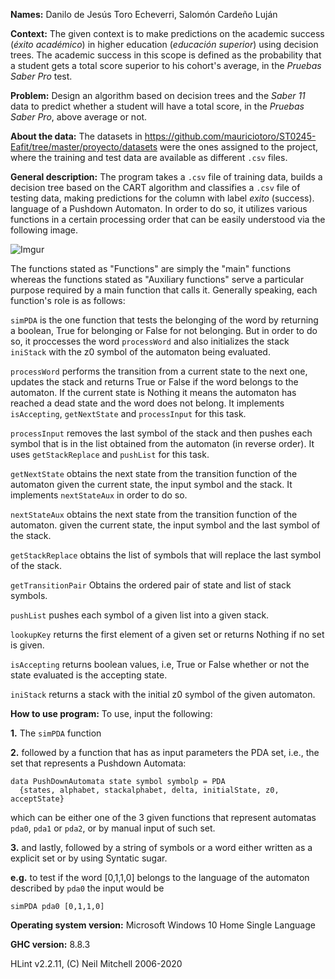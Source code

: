 **Names:** Danilo de Jesús Toro Echeverri, Salomón Cardeño Luján

**Context:**
The given context is to make predictions on the academic success (*éxito académico*) in
higher education (*educación superior*) using decision trees. The academic success in
this scope is defined as the probability that a student gets a total score superior to his
cohort's average, in the *Pruebas Saber Pro* test.

**Problem:**
Design an algorithm based on decision trees and the *Saber 11* data to predict whether a
student will have a total score, in the *Pruebas Saber Pro*, above average or not.

**About the data:**
The datasets in https://github.com/mauriciotoro/ST0245-Eafit/tree/master/proyecto/datasets
were the ones assigned to the project, where the training and test data are available as
different ```.csv``` files.

**General description:** 
The program takes a ```.csv``` file of training data, builds a decision tree based
on the CART algorithm and classifies a ```.csv``` file of testing data, making predictions
for the column with label *exito* (success).
language of a Pushdown Automaton. In order to do so, it utilizes various functions
in a certain processing order that can be easily understood via the following image.

  
![Imgur](https://imgur.com/a/5iLcF5m)

The functions stated as "Functions" are simply the "main" functions whereas the functions
stated as "Auxiliary functions" serve a particular purpose required by a main function
that calls it. Generally speaking, each function's role is as follows:

```simPDA``` is the one function that tests the belonging of the word by returning
a boolean, True for belonging or False for not belonging. But in order to do so,
it proccesses the word ```processWord``` and also initializes the stack ```iniStack```
with the z0 symbol of the automaton being evaluated.

```processWord``` performs the transition from a current state to the next one, updates 
the stack and returns True or False if the word belongs to the automaton. If the current state
is Nothing it means the automaton has reached a dead state and the word does not belong.
It implements ```isAccepting```, ```getNextState``` and ```processInput``` for this task.

```processInput``` removes the last symbol of the stack and then pushes
each symbol that is in the list obtained from the automaton (in reverse order). It uses
```getStackReplace``` and ```pushList``` for this task.

```getNextState``` obtains the next state from the transition function of the automaton
given the current state, the input symbol and the stack. It implements ```nextStateAux```
in order to do so.

```nextStateAux``` obtains the next state from the transition function of the automaton.
given the current state, the input symbol and the last symbol of the stack.

```getStackReplace``` obtains the list of symbols that will replace the 
last symbol of the stack.

```getTransitionPair``` Obtains the ordered pair of state and list of stack symbols.

```pushList``` pushes each symbol of a given list into a given stack.

```lookupKey``` returns the first element of a given set or returns Nothing if no set is given.

```isAccepting``` returns boolean values, i.e, True or False whether or not the state evaluated is the
accepting state.

```iniStack``` returns a stack with the initial z0 symbol of the given automaton.

**How to use program:**
To use, input the following:

**1.** The ```simPDA``` function

**2.** followed by a function that has as input parameters the PDA set, i.e.,
the set that represents a Pushdown Automata:
```
data PushDownAutomata state symbol symbolp = PDA
  {states, alphabet, stackalphabet, delta, initialState, z0, acceptState}
```
which can be either one of the 3 given functions that represent automatas
```pda0```, ```pda1``` or ```pda2```, or by manual input of such set.

**3.** and lastly, followed by a string of symbols or a word either written
as a explicit set or by using Syntatic sugar.

**e.g.** to test if the word [0,1,1,0] belongs to the language of the automaton
described by ```pda0``` the input would be

```simPDA pda0 [0,1,1,0]```

**Operating system version:** Microsoft Windows 10 Home Single Language

**GHC version:** 8.8.3

HLint v2.2.11, (C) Neil Mitchell 2006-2020
